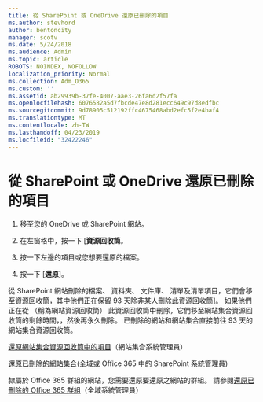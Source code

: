 ```yaml
---
title: 從 SharePoint 或 OneDrive 還原已刪除的項目
ms.author: stevhord
author: bentoncity
manager: scotv
ms.date: 5/24/2018
ms.audience: Admin
ms.topic: article
ROBOTS: NOINDEX, NOFOLLOW
localization_priority: Normal
ms.collection: Adm_O365
ms.custom: ''
ms.assetid: ab29939b-37fe-4007-aae3-26fa6d2f57fa
ms.openlocfilehash: 6076582a5d7fbcde47e8d281ecc649c97d8edfbc
ms.sourcegitcommit: 9d78905c512192ffc4675468abd2efc5f2e4baf4
ms.translationtype: MT
ms.contentlocale: zh-TW
ms.lasthandoff: 04/23/2019
ms.locfileid: "32422246"
---
```

# <a name="restore-deleted-items-from-sharepoint-or-onedrive"></a>從 SharePoint 或 OneDrive 還原已刪除的項目

1. 移至您的 OneDrive 或 SharePoint 網站。
    
2. 在左窗格中，按一下 [**資源回收筒**。 
    
3. 按一下左邊的項目或您想要還原的檔案。
    
4. 按一下 [**還原**]。 
    
從 SharePoint 網站刪除的檔案、 資料夾、 文件庫、 清單及清單項目，它們會移至資源回收筒，其中他們正在保留 93 天除非某人刪除此資源回收筒]。 如果他們正在從 （稱為網站資源回收筒） 此資源回收筒中刪除，它們移至網站集合資源回收筒的剩餘時間，，然後再永久刪除。 已刪除的網站和網站集合直接前往 93 天的網站集合資源回收筒。
  
[還原網站集合資源回收筒中的項目](https://go.microsoft.com/fwlink/?linkid=867800)（網站集合系統管理員） 
  
[還原已刪除的網站集合](https://go.microsoft.com/fwlink/?linkid=867660)(全域或 Office 365 中的 SharePoint 系統管理員) 
  
隸屬於 Office 365 群組的網站，您需要還原要還原之網站的群組。 請參閱[還原已刪除的 Office 365 群組](https://go.microsoft.com/fwlink/?linkid=867802)（全域系統管理員） 
  

